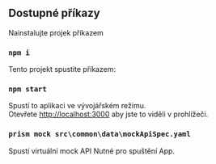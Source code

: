 ## Dostupné příkazy

Nainstalujte projek příkazem

### `npm i`


Tento projekt spustíte příkazem:

### `npm start`

Spustí to aplikaci ve vývojářském režimu.\
Otevřete [http://localhost:3000](http://localhost:3000) aby jste to viděli v prohlížeči.



### `prism mock src\common\data\mockApiSpec.yaml`

Spustí virtuální mock API
Nutné pro spuštění App.
